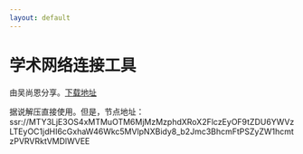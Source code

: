 ```yaml
---
layout: default
---
```


# 学术网络连接工具

由吴尚恩分享。[下载地址](/assets/ShadowsocksR-4.7.0.7z)

据说解压直接使用。但是，节点地址：<br>ssr://MTY3LjE3OS4xMTMuOTM6MjMzMzphdXRoX2FlczEyOF9tZDU6YWVzLTEyOC1jdHI6cGxhaW46Wkc5MVlpNXBidy8_b2Jmc3BhcmFtPSZyZW1hcmtzPVRVRktVMDlWVEE
